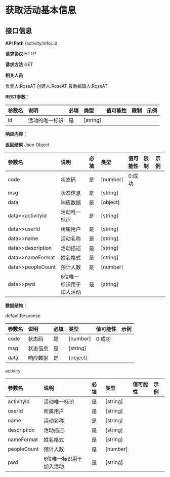 # 获取活动基本信息
## 接口信息

**API Path**
/activity/info/:id

**请求协议**
HTTP

**请求方法**
GET

**相关人员**

负责人:RoseAT
创建人:RoseAT
最后编辑人:RoseAT


**REST参数**：

| 参数名  | 说明 | 必填 | 类型 | 值可能性 | 限制 | 示例 |
| :------------ | :------------ | :------------ | :------------ | :------------ | :------------ | :------------ |
|id|活动的唯一标识|是|[string]| || |
**响应内容**：

**返回结果**
Json
Object

| 参数名  | 说明 | 必填 | 类型 | 值可能性 | 限制 | 示例 |
| :------------ | :------------ | :------------ | :------------ | :------------ | :------------ | :------------ |
|code|状态码|是|[number]|0:成功|| |
|msg|状态信息|是|[string]| || |
|data|响应数据|是|[object]| || |
|data>>activityId|活动唯一标识|是|[string]| || |
|data>>userId|所属用户|是|[string]| || |
|data>>name|活动名称|是|[string]| || |
|data>>description|活动描述|是|[string]| || |
|data>>nameFormat|姓名格式|是|[string]| || |
|data>>peopleCount|预计人数|是|[number]| || |
|data>>pwd|6位唯一标识用于加入活动|是|[string]| || |

**数据结构**：

defaultResponse

| 参数名  | 说明 | 必填 | 类型 | 值可能性 | 示例 |
| :------------ | :------------ | :------------ | :------------ | :------------ | :------------ |
|code|状态码|是|[number]|0:成功||
|msg|状态信息|是|[string]|||
|data|响应数据|是|[object]|||

activity

| 参数名  | 说明 | 必填 | 类型 | 值可能性 | 示例 |
| :------------ | :------------ | :------------ | :------------ | :------------ | :------------ |
|activityId|活动唯一标识|是|[string]|||
|userId|所属用户|是|[string]|||
|name|活动名称|是|[string]|||
|description|活动描述|是|[string]|||
|nameFormat|姓名格式|是|[string]|||
|peopleCount|预计人数|是|[number]|||
|pwd|6位唯一标识用于加入活动|是|[string]|||
